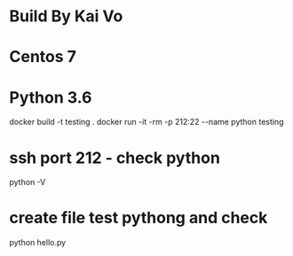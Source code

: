 # Build By Kai Vo
# Centos 7 
# Python 3.6
docker build -t testing .
docker run -it -rm -p 212:22 --name python testing
# ssh port 212 - check python
python -V
# create file test pythong and check
python hello.py